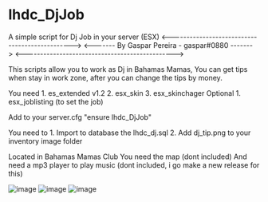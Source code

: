 # lhdc_DjJob
A simple script for Dj Job in your server (ESX)
	<----------------------------------------------->
	<------- By Gaspar Pereira - gaspar#0880 ------->
	<----------------------------------------------->

This scripts allow you to work as Dj in Bahamas Mamas,
You can get tips when stay in work zone, after you can change the tips by money.

You need
        1. es_extended v1.2
        2. esx_skin
        3. esx_skinchager
Optional
        1. esx_joblisting (to set the job)

Add to your server.cfg "ensure lhdc_DjJob"

You need to
        1. Import to database the lhdc_dj.sql
        2. Add dj_tip.png to your inventory image folder

Located in Bahamas Mamas Club
You need the map (dont included)
And need a mp3 player to play music (dont included, i go make a new release for this)

![image](https://user-images.githubusercontent.com/71574610/117128341-32444780-ad95-11eb-9895-3416357bf3f2.png)
![image](https://user-images.githubusercontent.com/71574610/117128412-45571780-ad95-11eb-9691-b1faf0655d03.png)
![image](https://user-images.githubusercontent.com/71574610/117128461-56a02400-ad95-11eb-82c0-f427c085a10d.png)
